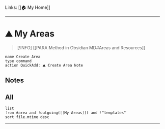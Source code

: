 Links: [[🏠 My Home]]
___
# ⛰️ My Areas
> [!INFO]
> [[PARA Method in Obsidian MD#Areas and Resources]]
```button
name Create Area
type command
action QuickAdd: ⛰️ Create Area Note
```
## Notes
## All
```dataview
list
from #area and !outgoing([[My Areas]]) and !"templates"
sort file.mtime desc
```
___